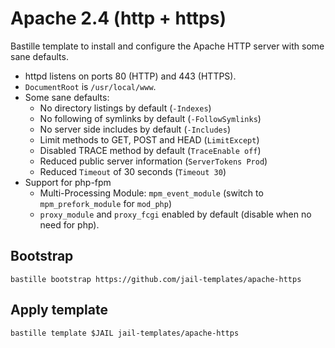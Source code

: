 # Apache 2.4 (http + https)
Bastille template to install and configure the Apache HTTP server with some sane defaults.

* httpd listens on ports 80 (HTTP) and 443 (HTTPS).
* `DocumentRoot` is `/usr/local/www`.
* Some sane defaults:
  * No directory listings by default (`-Indexes`)
  * No following of symlinks by default (`-FollowSymlinks`)
  * No server side includes by default (`-Includes`)
  * Limit methods to GET, POST and HEAD (`LimitExcept`)
  * Disabled TRACE method by default (`TraceEnable off`)
  * Reduced public server information (`ServerTokens Prod`)
  * Reduced `Timeout` of 30 seconds (`Timeout 30`)
* Support for php-fpm
  * Multi-Processing Module: `mpm_event_module` (switch to `mpm_prefork_module` for `mod_php`)
  * `proxy_module` and `proxy_fcgi` enabled by default (disable when no need for php).

## Bootstrap
```
bastille bootstrap https://github.com/jail-templates/apache-https
```

## Apply template
```
bastille template $JAIL jail-templates/apache-https
```
